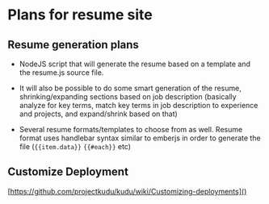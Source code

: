 Plans for resume site
=====================

Resume generation plans
---------------
+ NodeJS script that will generate the resume based on a template and the resume.js source file. 

+ It will also be possible to do some smart generation of the resume, shrinking/expanding sections based on job description (basically analyze for key terms, match key terms in job description to experience and projects, and expand/shrink based on that)

+ Several resume formats/templates to choose from as well. Resume format uses handlebar syntax similar to emberjs in order to generate the file (`{{item.data}}` `{{#each}}` etc)


Customize Deployment
--------------------
[https://github.com/projectkudu/kudu/wiki/Customizing-deployments]()